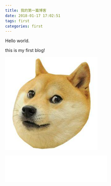 ```yaml
---
title: 我的第一篇博客
date: 2018-01-17 17:02:51
tags: first
categories: first
---
```


Hello world.

this is my first blog!

<!--more-->

![狗子照片镇楼](/img/doge.jpg)

<iframe frameborder="no" border="0" marginwidth="0" marginheight="0" width=330 height=86 src="//music.163.com/outchain/player?type=2&id=18093013&auto=1&height=66"></iframe>

